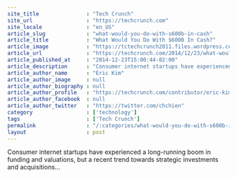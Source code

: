 ```yaml
---
site_title               : "Tech Crunch"
site_url                 : "https://techcrunch.com"
site_locale              : "en_US"
article_slug             : "what-would-you-do-with-s600b-in-cash"
article_title            : "What Would You Do With $600B In Cash?"
article_image            : "https://tctechcrunch2011.files.wordpress.com/2014/12/moneyjump.png?w=764&h=400&crop=1"
article_url              : "https://techcrunch.com/2014/12/23/what-would-you-do-with-600b-in-cash/"
article_published_at     : "2014-12-23T15:00:44-02:00"
article_description      : "Consumer internet startups have experienced a long-running boom in funding and valuations, but a recent trend towards strategic investments and acquisitions..."
article_author_name      : "Eric Kim"
article_author_image     : null
article_author_biography : null
article_author_profile   : "https://techcrunch.com/contributor/eric-kim/"
article_author_facebook  : null
article_author_twitter   : "https://twitter.com/chchien"
category                 : ['technology']
tags                     : ['Tech Crunch']
permalink                : "/:categories/what-would-you-do-with-s600b-in-cash/"
layout                   : post
---
```


Consumer internet startups have experienced a long-running boom in funding and valuations, but a recent trend towards strategic investments and acquisitions...
